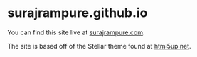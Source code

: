 # surajrampure.github.io
You can find this site live at [surajrampure.com](www.surajrampure.com).

The site is based off of the Stellar theme found at [html5up.net](www.html5up.net).